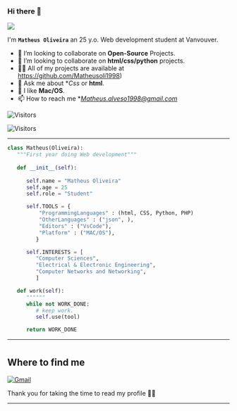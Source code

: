 <!-- TODO: Add class that explains all the tools you use -->

<!-- <a target="blank"><img align="left" src="./assets/patric1.gif" /></a> -->

### Hi there 👋

<p align="left">
 <img src="https://readme-typing-svg.herokuapp.com/?lines=Welcome+to+my+GitHub+Profile!&center=true&width=360&height=30">
</p>

<!-- <a target="blank"><img align="left" src="./assets/profile_pic.gif" /></a> -->


I'm **`Matheus Oliveira`** an 25 y.o. Web development student at Vanvouver.

- 👀 I’m looking to collaborate on **Open-Source** Projects.
- 🐍 I’m looking to collaborate on **html/css/python** projects.
- 👨‍💻 All of my projects are available at https://github.com/Matheusoli1998)
- 💬 Ask me about **Css* or **html**.
- 🐧 I like **Mac/OS**.
- 📫 How to reach me **Matheus.alveso1998@gmail.com*

![Visitors](https://api.visitorbadge.io/api/visitors?path=https%3A%2F%2Fgithub.com%2Fn3dal&label=total-visitors&labelColor=%23ba68c8&countColor=%23697689)

![Visitors](https://api.visitorbadge.io/api/daily?path=https%3A%2F%2Fgithub.com%2Fn3dal&label=today-visitors&labelColor=%23697689&countColor=%23ba68c8)

<!-- to print thick horizontal line -->
---

```python
class Matheus(Oliveira):
   """First year doing Web development"""
   
   def __init__(self):
     
      self.name = "Matheus Oliveira"
      self.age = 25
      self.role = "Student"

      self.TOOLS = {
          "ProgrammingLanguages" : (html, CSS, Python, PHP)
          "OtherLanguages" : ("json", ),
          "Editors" : ("VsCode"),
          "Platform" : ("MAC/OS"),
         }

      self.INTERESTS = [
         "Computer Sciences",
         "Electrical & Electronic Engineering",
         "Computer Networks and Networking",
         ]

   def work(self):
      """"""
      while not WORK_DONE:
         # keep work.
         self.use(tool)

      return WORK_DONE


```
<!-- to print thick horizontal line -->
---

<!-- to draw horizontal line -->
#
## Where to find me
[![Gmail](https://img.shields.io/badge/Gmail-D14836?style=for-the-badge&logo=gmail&logoColor=white)](mailto:Matheus.alveso1998@gmail.com)


Thank you for taking the time to read my profile 🤣🤣


------
